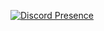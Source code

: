 [![Discord Presence](https://lanyard.cnrad.dev/api/692370393071091713)](https://discord.com/users/692370393071091713)
